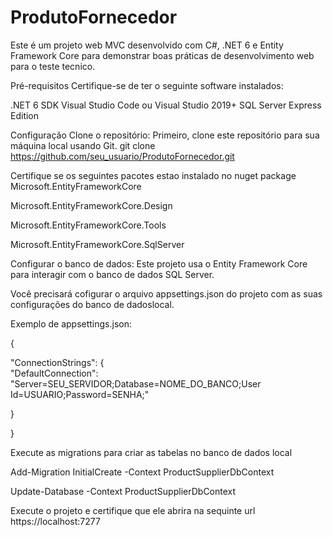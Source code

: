 # ProdutoFornecedor

Este é um projeto web MVC desenvolvido com C#, .NET 6 e Entity Framework Core para demonstrar boas práticas de desenvolvimento web para o teste tecnico.

Pré-requisitos
Certifique-se de ter o seguinte software instalados:

.NET 6 SDK
Visual Studio Code ou Visual Studio 2019+
SQL Server Express Edition

Configuração
Clone o repositório: Primeiro, clone este repositório para sua máquina local usando Git.
git clone https://github.com/seu_usuario/ProdutoFornecedor.git

Certifique se os seguintes pacotes estao instalado no nuget package
Microsoft.EntityFrameworkCore

Microsoft.EntityFrameworkCore.Design 

Microsoft.EntityFrameworkCore.Tools

Microsoft.EntityFrameworkCore.SqlServer


Configurar o banco de dados: Este projeto usa o Entity Framework Core para interagir com o banco de dados SQL Server.

Você precisará cofigurar o arquivo appsettings.json do projeto com as suas configurações do banco de dadoslocal.

Exemplo de appsettings.json:

{

  "ConnectionStrings": {  
    "DefaultConnection": "Server=SEU_SERVIDOR;Database=NOME_DO_BANCO;User Id=USUARIO;Password=SENHA;"
    
  }
  
}

Execute as migrations para criar as tabelas no banco de dados local

Add-Migration InitialCreate -Context ProductSupplierDbContext

Update-Database -Context ProductSupplierDbContext


Execute o projeto e certifique que ele abrira na sequinte url https://localhost:7277
